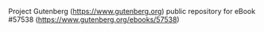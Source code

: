 Project Gutenberg (https://www.gutenberg.org) public repository for
eBook #57538 (https://www.gutenberg.org/ebooks/57538)
